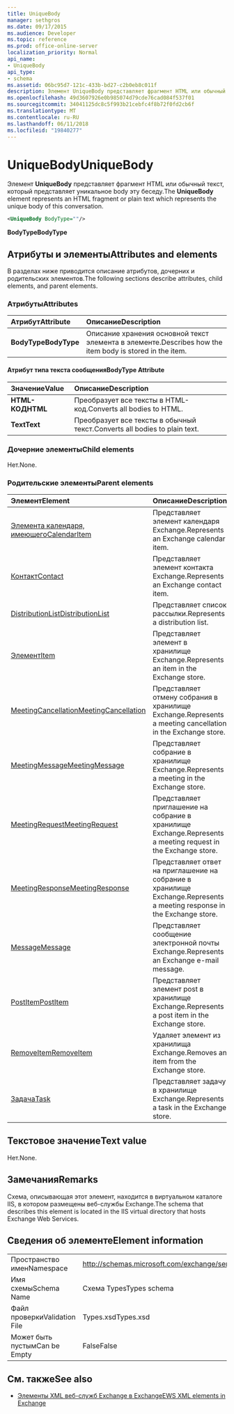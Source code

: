 ```yaml
---
title: UniqueBody
manager: sethgros
ms.date: 09/17/2015
ms.audience: Developer
ms.topic: reference
ms.prod: office-online-server
localization_priority: Normal
api_name:
- UniqueBody
api_type:
- schema
ms.assetid: 06bc95d7-121c-433b-bd27-c2b0eb8c011f
description: Элемент UniqueBody представляет фрагмент HTML или обычный текст, который представляет уникальное body эту беседу.
ms.openlocfilehash: 49d3607926e0b985074d79cde76cad084f537f01
ms.sourcegitcommit: 34041125dc8c5f993b21cebfc4f8b72f0fd2cb6f
ms.translationtype: MT
ms.contentlocale: ru-RU
ms.lasthandoff: 06/11/2018
ms.locfileid: "19840277"
---
```

# <a name="uniquebody"></a><span data-ttu-id="d0b2b-103">UniqueBody</span><span class="sxs-lookup"><span data-stu-id="d0b2b-103">UniqueBody</span></span>

<span data-ttu-id="d0b2b-104">Элемент **UniqueBody** представляет фрагмент HTML или обычный текст, который представляет уникальное body эту беседу.</span><span class="sxs-lookup"><span data-stu-id="d0b2b-104">The **UniqueBody** element represents an HTML fragment or plain text which represents the unique body of this conversation.</span></span> 
  
```XML
<UniqueBody BodyType=""/>
```

 <span data-ttu-id="d0b2b-105">**BodyType**</span><span class="sxs-lookup"><span data-stu-id="d0b2b-105">**BodyType**</span></span>
## <a name="attributes-and-elements"></a><span data-ttu-id="d0b2b-106">Атрибуты и элементы</span><span class="sxs-lookup"><span data-stu-id="d0b2b-106">Attributes and elements</span></span>

<span data-ttu-id="d0b2b-107">В разделах ниже приводится описание атрибутов, дочерних и родительских элементов.</span><span class="sxs-lookup"><span data-stu-id="d0b2b-107">The following sections describe attributes, child elements, and parent elements.</span></span>
  
### <a name="attributes"></a><span data-ttu-id="d0b2b-108">Атрибуты</span><span class="sxs-lookup"><span data-stu-id="d0b2b-108">Attributes</span></span>

|<span data-ttu-id="d0b2b-109">**Атрибут**</span><span class="sxs-lookup"><span data-stu-id="d0b2b-109">**Attribute**</span></span>|<span data-ttu-id="d0b2b-110">**Описание**</span><span class="sxs-lookup"><span data-stu-id="d0b2b-110">**Description**</span></span>|
|:-----|:-----|
|<span data-ttu-id="d0b2b-111">**BodyType**</span><span class="sxs-lookup"><span data-stu-id="d0b2b-111">**BodyType**</span></span> <br/> |<span data-ttu-id="d0b2b-112">Описание хранения основной текст элемента в элементе.</span><span class="sxs-lookup"><span data-stu-id="d0b2b-112">Describes how the item body is stored in the item.</span></span>  <br/> |
   
#### <a name="bodytype-attribute"></a><span data-ttu-id="d0b2b-113">Атрибут типа текста сообщения</span><span class="sxs-lookup"><span data-stu-id="d0b2b-113">BodyType Attribute</span></span>

|<span data-ttu-id="d0b2b-114">**Значение**</span><span class="sxs-lookup"><span data-stu-id="d0b2b-114">**Value**</span></span>|<span data-ttu-id="d0b2b-115">**Описание**</span><span class="sxs-lookup"><span data-stu-id="d0b2b-115">**Description**</span></span>|
|:-----|:-----|
|<span data-ttu-id="d0b2b-116">**HTML-КОД**</span><span class="sxs-lookup"><span data-stu-id="d0b2b-116">**HTML**</span></span> <br/> |<span data-ttu-id="d0b2b-117">Преобразует все тексты в HTML-код.</span><span class="sxs-lookup"><span data-stu-id="d0b2b-117">Converts all bodies to HTML.</span></span>  <br/> |
|<span data-ttu-id="d0b2b-118">**Text**</span><span class="sxs-lookup"><span data-stu-id="d0b2b-118">**Text**</span></span> <br/> |<span data-ttu-id="d0b2b-119">Преобразует все тексты в обычный текст.</span><span class="sxs-lookup"><span data-stu-id="d0b2b-119">Converts all bodies to plain text.</span></span>  <br/> |
   
### <a name="child-elements"></a><span data-ttu-id="d0b2b-120">Дочерние элементы</span><span class="sxs-lookup"><span data-stu-id="d0b2b-120">Child elements</span></span>

<span data-ttu-id="d0b2b-121">Нет.</span><span class="sxs-lookup"><span data-stu-id="d0b2b-121">None.</span></span>
  
### <a name="parent-elements"></a><span data-ttu-id="d0b2b-122">Родительские элементы</span><span class="sxs-lookup"><span data-stu-id="d0b2b-122">Parent elements</span></span>

|<span data-ttu-id="d0b2b-123">**Элемент**</span><span class="sxs-lookup"><span data-stu-id="d0b2b-123">**Element**</span></span>|<span data-ttu-id="d0b2b-124">**Описание**</span><span class="sxs-lookup"><span data-stu-id="d0b2b-124">**Description**</span></span>|
|:-----|:-----|
|[<span data-ttu-id="d0b2b-125">Элемента календаря, имеющего</span><span class="sxs-lookup"><span data-stu-id="d0b2b-125">CalendarItem</span></span>](calendaritem.md) <br/> |<span data-ttu-id="d0b2b-126">Представляет элемент календаря Exchange.</span><span class="sxs-lookup"><span data-stu-id="d0b2b-126">Represents an Exchange calendar item.</span></span>  <br/> |
|[<span data-ttu-id="d0b2b-127">Контакт</span><span class="sxs-lookup"><span data-stu-id="d0b2b-127">Contact</span></span>](contact.md) <br/> |<span data-ttu-id="d0b2b-128">Представляет элемент контакта Exchange.</span><span class="sxs-lookup"><span data-stu-id="d0b2b-128">Represents an Exchange contact item.</span></span>  <br/> |
|[<span data-ttu-id="d0b2b-129">DistributionList</span><span class="sxs-lookup"><span data-stu-id="d0b2b-129">DistributionList</span></span>](distributionlist.md) <br/> |<span data-ttu-id="d0b2b-130">Представляет список рассылки.</span><span class="sxs-lookup"><span data-stu-id="d0b2b-130">Represents a distribution list.</span></span>  <br/> |
|[<span data-ttu-id="d0b2b-131">Элемент</span><span class="sxs-lookup"><span data-stu-id="d0b2b-131">Item</span></span>](item.md) <br/> |<span data-ttu-id="d0b2b-132">Представляет элемент в хранилище Exchange.</span><span class="sxs-lookup"><span data-stu-id="d0b2b-132">Represents an item in the Exchange store.</span></span>  <br/> |
|[<span data-ttu-id="d0b2b-133">MeetingCancellation</span><span class="sxs-lookup"><span data-stu-id="d0b2b-133">MeetingCancellation</span></span>](meetingcancellation.md) <br/> |<span data-ttu-id="d0b2b-134">Представляет отмену собрания в хранилище Exchange.</span><span class="sxs-lookup"><span data-stu-id="d0b2b-134">Represents a meeting cancellation in the Exchange store.</span></span>  <br/> |
|[<span data-ttu-id="d0b2b-135">MeetingMessage</span><span class="sxs-lookup"><span data-stu-id="d0b2b-135">MeetingMessage</span></span>](meetingmessage.md) <br/> |<span data-ttu-id="d0b2b-136">Представляет собрание в хранилище Exchange.</span><span class="sxs-lookup"><span data-stu-id="d0b2b-136">Represents a meeting in the Exchange store.</span></span>  <br/> |
|[<span data-ttu-id="d0b2b-137">MeetingRequest</span><span class="sxs-lookup"><span data-stu-id="d0b2b-137">MeetingRequest</span></span>](meetingrequest.md) <br/> |<span data-ttu-id="d0b2b-138">Представляет приглашение на собрание в хранилище Exchange.</span><span class="sxs-lookup"><span data-stu-id="d0b2b-138">Represents a meeting request in the Exchange store.</span></span>  <br/> |
|[<span data-ttu-id="d0b2b-139">MeetingResponse</span><span class="sxs-lookup"><span data-stu-id="d0b2b-139">MeetingResponse</span></span>](meetingresponse.md) <br/> |<span data-ttu-id="d0b2b-140">Представляет ответ на приглашение на собрание в хранилище Exchange.</span><span class="sxs-lookup"><span data-stu-id="d0b2b-140">Represents a meeting response in the Exchange store.</span></span>  <br/> |
|[<span data-ttu-id="d0b2b-141">Message</span><span class="sxs-lookup"><span data-stu-id="d0b2b-141">Message</span></span>](message-ex15websvcsotherref.md) <br/> |<span data-ttu-id="d0b2b-142">Представляет сообщение электронной почты Exchange.</span><span class="sxs-lookup"><span data-stu-id="d0b2b-142">Represents an Exchange e-mail message.</span></span>  <br/> |
|[<span data-ttu-id="d0b2b-143">PostItem</span><span class="sxs-lookup"><span data-stu-id="d0b2b-143">PostItem</span></span>](postitem.md) <br/> |<span data-ttu-id="d0b2b-144">Представляет элемент post в хранилище Exchange.</span><span class="sxs-lookup"><span data-stu-id="d0b2b-144">Represents a post item in the Exchange store.</span></span>  <br/> |
|[<span data-ttu-id="d0b2b-145">RemoveItem</span><span class="sxs-lookup"><span data-stu-id="d0b2b-145">RemoveItem</span></span>](removeitem.md) <br/> |<span data-ttu-id="d0b2b-146">Удаляет элемент из хранилища Exchange.</span><span class="sxs-lookup"><span data-stu-id="d0b2b-146">Removes an item from the Exchange store.</span></span>  <br/> |
|[<span data-ttu-id="d0b2b-147">Задача</span><span class="sxs-lookup"><span data-stu-id="d0b2b-147">Task</span></span>](task.md) <br/> |<span data-ttu-id="d0b2b-148">Представляет задачу в хранилище Exchange.</span><span class="sxs-lookup"><span data-stu-id="d0b2b-148">Represents a task in the Exchange store.</span></span>  <br/> |
   
## <a name="text-value"></a><span data-ttu-id="d0b2b-149">Текстовое значение</span><span class="sxs-lookup"><span data-stu-id="d0b2b-149">Text value</span></span>

<span data-ttu-id="d0b2b-150">Нет.</span><span class="sxs-lookup"><span data-stu-id="d0b2b-150">None.</span></span>
  
## <a name="remarks"></a><span data-ttu-id="d0b2b-151">Замечания</span><span class="sxs-lookup"><span data-stu-id="d0b2b-151">Remarks</span></span>

<span data-ttu-id="d0b2b-152">Схема, описывающая этот элемент, находится в виртуальном каталоге IIS, в котором размещены веб-службы Exchange.</span><span class="sxs-lookup"><span data-stu-id="d0b2b-152">The schema that describes this element is located in the IIS virtual directory that hosts Exchange Web Services.</span></span>
  
## <a name="element-information"></a><span data-ttu-id="d0b2b-153">Сведения об элементе</span><span class="sxs-lookup"><span data-stu-id="d0b2b-153">Element information</span></span>

|||
|:-----|:-----|
|<span data-ttu-id="d0b2b-154">Пространство имен</span><span class="sxs-lookup"><span data-stu-id="d0b2b-154">Namespace</span></span>  <br/> |http://schemas.microsoft.com/exchange/services/2006/types  <br/> |
|<span data-ttu-id="d0b2b-155">Имя схемы</span><span class="sxs-lookup"><span data-stu-id="d0b2b-155">Schema Name</span></span>  <br/> |<span data-ttu-id="d0b2b-156">Схема Types</span><span class="sxs-lookup"><span data-stu-id="d0b2b-156">Types schema</span></span>  <br/> |
|<span data-ttu-id="d0b2b-157">Файл проверки</span><span class="sxs-lookup"><span data-stu-id="d0b2b-157">Validation File</span></span>  <br/> |<span data-ttu-id="d0b2b-158">Types.xsd</span><span class="sxs-lookup"><span data-stu-id="d0b2b-158">Types.xsd</span></span>  <br/> |
|<span data-ttu-id="d0b2b-159">Может быть пустым</span><span class="sxs-lookup"><span data-stu-id="d0b2b-159">Can be Empty</span></span>  <br/> |<span data-ttu-id="d0b2b-160">False</span><span class="sxs-lookup"><span data-stu-id="d0b2b-160">False</span></span>  <br/> |
   
## <a name="see-also"></a><span data-ttu-id="d0b2b-161">См. также</span><span class="sxs-lookup"><span data-stu-id="d0b2b-161">See also</span></span>



- [<span data-ttu-id="d0b2b-162">Элементы XML веб-служб Exchange в Exchange</span><span class="sxs-lookup"><span data-stu-id="d0b2b-162">EWS XML elements in Exchange</span></span>](ews-xml-elements-in-exchange.md)

